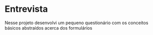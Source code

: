 # Entrevista

<p>Nesse projeto desenvolvi um pequeno questionário com os conceitos básicos abstraídos acerca dos formulários</p>
